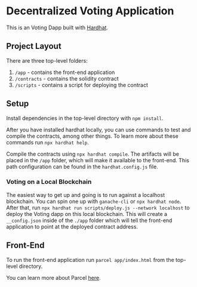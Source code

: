 # Decentralized Voting Application

This is an Voting Dapp built with [Hardhat](https://hardhat.org/).

## Project Layout

There are three top-level folders:

1. `/app` - contains the front-end application
2. `/contracts` - contains the solidity contract
3. `/scripts` - contains a script for deploying the contract

## Setup

Install dependencies in the top-level directory with `npm install`.

After you have installed hardhat locally, you can use commands to test and compile the contracts, among other things. To learn more about these commands run `npx hardhat help`.

Compile the contracts using `npx hardhat compile`. The artifacts will be placed in the `/app` folder, which will make it available to the front-end. This path configuration can be found in the `hardhat.config.js` file.

### Voting on a Local Blockchain

The easiest way to get up and going is to run against a localhost blockchain. You can spin one up with `ganache-cli` or `npx hardhat node`. After that, run `npx hardhat run scripts/deploy.js --network localhost` to deploy the Voting dapp on this local blockchain. This will create a `__config.json` inside of the `./app` folder which will tell the front-end application to point at the deployed contract address.

## Front-End

To run the front-end application run `parcel app/index.html` from the top-level directory.

You can learn more about Parcel [here](https://parceljs.org/).
